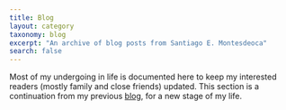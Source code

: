 ```yaml
---
title: Blog
layout: category
taxonomy: blog
excerpt: "An archive of blog posts from Santiago E. Montesdeoca"
search: false
---
```

Most of my undergoing in life is documented here to keep my interested readers (mostly family and close friends) updated. This section is a continuation from my previous  [blog](http://santiagomontesdeoca.blogspot.com), for a new stage of my life.
